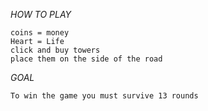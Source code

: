*HOW TO PLAY*

```
coins = money
Heart = Life
click and buy towers
place them on the side of the road
```

*GOAL*
```
To win the game you must survive 13 rounds 
```
